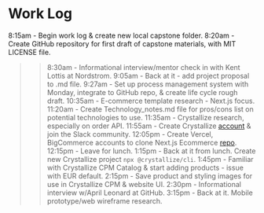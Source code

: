 # Work Log

8:15am - Begin work log & create new local capstone folder.
8:20am - Create GitHub repository for first draft of capstone materials, with MIT LICENSE file.
>>8:30am - Informational interview/mentor check in with Kent Lottis at Nordstrom.
9:05am - Back at it - add project proposal to .md file.
9:27am - Set up process management system with Monday, integrate to GitHub repo, & create life cycle rough draft.
10:35am - E-commerce template research - Next.js focus.
11:20am - Create Technology_notes.md file for pros/cons list on potential technologies to use.
11:35am - Crystallize research, especially on order API.
11:55am - Create Crystallize [account](https://pim.crystallize.com/) & join the Slack community.
12:05pm - Create Vercel, BigCommerce accounts to clone Next.js Ecommerce [repo](https://github.com/danitcodes/vercel-ecommerce/tree/master/pages/api/bigcommerce).
>>12:15pm - Leave for lunch.
1:15pm - Back at it from lunch. Create new Crystallize project `npx @crystallize/cli`.
1:45pm - Familiar with Crystallize CPM Catalog & start adding products - issue with EUR default.
2:15pm - Save product and styling images for use in Crystallize CPM & website UI.
>>2:30pm - Informational interview w/April Leonard at GitHub.
3:15pm - Back at it. Mobile prototype/web wireframe research.
